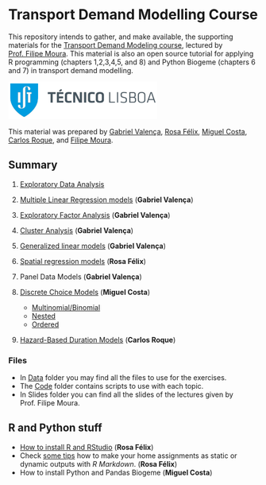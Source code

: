 Transport Demand Modelling Course
================

This repository intends to gather, and make available, the supporting
materials for the [Transport Demand Modeling
course](https://fenix.tecnico.ulisboa.pt/disciplinas/MPTra/2020-2021/1-semestre/materiais-de-apoio),
lectured by [Prof. Filipe
Moura](https://ushift.tecnico.ulisboa.pt/team-filipe-moura/). This
material is also an open source tutorial for applying R programming
(chapters 1,2,3,4,5, and 8) and Python Biogeme (chapters 6 and 7) in
transport demand modelling.

![](README_files/ISTlogo.png)

This material was prepared by [Gabriel
Valença](https://ushift.tecnico.ulisboa.pt/team-gabriel-valenca/),
[Rosa Félix](https://ushift.tecnico.ulisboa.pt/team-rosa-felix/),
[Miguel Costa](https://ushift.tecnico.ulisboa.pt/team-miguel-costa/),
[Carlos Roque](https://ushift.tecnico.ulisboa.pt/team-carlos-roque/),
and [Filipe
Moura](https://ushift.tecnico.ulisboa.pt/team-filipe-moura/).

## Summary

1.  [Exploratory Data Analysis]()

2.  [Multiple Linear Regression models](1-MultipleLinearRegression.md)
    (**Gabriel Valença**)

3.  [Exploratory Factor Analysis](2-FactorAnalysis.md) (**Gabriel
    Valença**)

4.  [Cluster Analysis](3-ClusterAnalysis.md) (**Gabriel Valença**)

5.  [Generalized linear models](4-GeneralizedLinearModels.md) (**Gabriel
    Valença**)

6.  [Spatial regression models](5-PanelSpatialModels.md) (**Rosa
    Félix**)

7.  Panel Data Models (**Gabriel Valença**)

8.  [Discrete Choice Models](6-DiscreteChoiceModels/) (**Miguel Costa**)
    
      - [Multinomial/Binomial](6-DiscreteChoiceModels/6.1-MultinomialLogitAndProbitModels/)
      - [Nested](6-DiscreteChoiceModels/6.2-NestedLogitModels/)
      - [Ordered](6-DiscreteChoiceModels/6.3-OrderedLogitModels/)

9.  [Hazard-Based Duration Models](8-HazardBasedModels.md) (**Carlos
    Roque**)

### Files

  - In [Data](Data/) folder you may find all the files to use for the
    exercises.  
  - The [Code](Code/) folder contains scripts to use with each topic.
  - In Slides folder you can find all the slides of the lectures given
    by Prof. Filipe Moura.

## R and Python stuff

  - [How to install R and RStudio](0-InstallR.md) (**Rosa Félix**)
  - Check [some tips](RMarkdownReports.md) how to make your home
    assignments as static or dynamic outputs with *R Markdown*. (**Rosa
    Félix**)
  - How to install Python and Pandas Biogeme (**Miguel Costa**)
